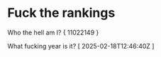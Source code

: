# Fuck the rankings

Who the hell am I?
{ 11022149 }

What fucking year is it?
[ 2025-02-18T12:46:40Z ]
